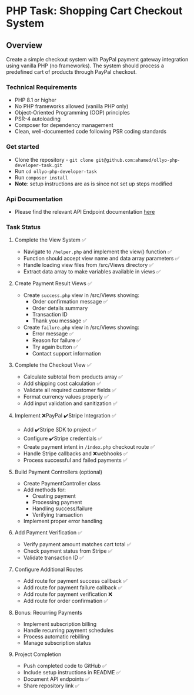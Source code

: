# PHP Task: Shopping Cart Checkout System

## Overview
Create a simple checkout system with PayPal payment gateway integration using vanilla PHP (no frameworks). The system should process a predefined cart of products through PayPal checkout.

### Technical Requirements
- PHP 8.1 or higher
- No PHP frameworks allowed (vanilla PHP only)
- Object-Oriented Programming (OOP) principles
- PSR-4 autoloading
- Composer for dependency management
- Clean, well-documented code following PSR coding standards

### Get started
- Clone the repository - `git clone git@github.com:ahamed/ollyo-php-developer-task.git`
- Run `cd ollyo-php-developer-task`
- Run `composer install`
- **Note**: setup instructions are as is since not set up steps modified

### Api Documentation

- Please find the relevant API Endpoint documentation [here](https://github.com/Eddie2111/ollyo-php-developer-task/blob/main/endpoints.md)

### Task Status
1. Complete the View System ✅
   - Navigate to `/helper.php` and implement the view() function ✅
   - Function should accept view name and data array parameters ✅
   - Handle loading view files from /src/Views directory ✅
   - Extract data array to make variables available in views ✅

2. Create Payment Result Views ✅
   - Create `success.php` view in /src/Views showing:
     - Order confirmation message ✅
     - Order details summary 
     - Transaction ID 
     - Thank you message ✅
   - Create `failure.php` view in /src/Views showing:
     - Error message ✅
     - Reason for failure ✅
     - Try again button ✅
     - Contact support information

3. Complete the Checkout View ✅
   - Calculate subtotal from products array ✅
   - Add shipping cost calculation ✅
   - Validate all required customer fields ✅
   - Format currency values properly ✅
   - Add input validation and sanitization ✅

4. Implement ❌PayPal ✔️Stripe Integration ✅
   - Add ✔️Stripe SDK to project ✅
   - Configure ✔️Stripe credentials ✅
   - Create payment intent in `/index.php` checkout route ✅
   - Handle Stripe callbacks and ❌webhooks ✅
   - Process successful and failed payments ✅

5. Build Payment Controllers (optional)
   - Create PaymentController class
   - Add methods for:
     - Creating payment
     - Processing payment
     - Handling success/failure
     - Verifying transaction
   - Implement proper error handling

6. Add Payment Verification ✅
   - Verify payment amount matches cart total ✅
   - Check payment status from Stripe ✅
   - Validate transaction ID ✅

7. Configure Additional Routes
   - Add route for payment success callback ✅
   - Add route for payment failure callback ✅
   - Add route for payment verification ❌
   - Add route for order confirmation ✅

8. Bonus: Recurring Payments
   - Implement subscription billing
   - Handle recurring payment schedules
   - Process automatic rebilling
   - Manage subscription status

9. Project Completion
   - Push completed code to GitHub ✅
   - Include setup instructions in README ✅
   - Document API endpoints ✅
   - Share repository link ✅
